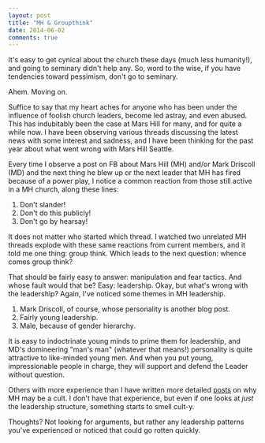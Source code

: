 ```yaml
---
layout: post
title: "MH & Groupthink"
date: 2014-06-02
comments: true
---
```


It's easy to get cynical about the church these days (much less humanity!), and going to seminary didn't help any. So, word to the wise, if you have tendencies toward pessimism, don't go to seminary.

Ahem. Moving on.

Suffice to say that my heart aches for anyone who has been under the influence of foolish church leaders, become led astray, and even abused. This has indubitably been the case at Mars Hill for many, and for quite a while now. I have been observing various threads discussing the latest news with some interest and sadness, and I have been thinking for the past year about what went wrong with Mars Hill Seattle.

Every time I observe a post on FB about Mars Hill (MH) and/or Mark Driscoll (MD) and the next thing he blew up or the next leader that MH has fired because of a power play, I notice a common reaction from those still active in a MH church, along these lines:

1. Don't slander!
2. Don't do this publicly!
3. Don't go by hearsay!


It does not matter who started which thread. I watched two unrelated MH threads explode with these same reactions from current members, and it told me one thing: group think. Which leads to the next question: whence comes group think?

That should be fairly easy to answer: manipulation and fear tactics. And whose fault would that be? Easy: leadership. Okay, but what's wrong with the leadership? Again, I've noticed some themes in MH leadership.

1. Mark Driscoll, of course, whose personality is another blog post.
2. Fairly young leadership.
3. Male, because of gender hierarchy.


It is easy to indoctrinate young minds to prime them for leadership, and MD's domineering "man's man" (whatever that means!) personality is quite attractive to like-minded young men. And when you put young, impressionable people in charge, they will support and defend the Leader without question.


Others with more experience than I have written more detailed [posts](http://www.elizabethesther.com/2014/03/is-marshill-church-a-cult.html) on why MH may be a cult. I don't have that experience, but even if one looks at _just_ the leadership structure, something starts to smell cult-y.

Thoughts? Not looking for arguments, but rather any leadership patterns you've experienced or noticed that could go rotten quickly.
